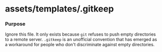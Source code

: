 # assets/templates/.gitkeep
### Purpose

Ignore this file.  It only exists because `git` refuses to push empty directories to a remote server.  `.gitkeep` is an unofficial convention that has emerged as a workaround for people who don't discriminate against empty directories.


<docmeta name="displayName" value=".gitkeep">

